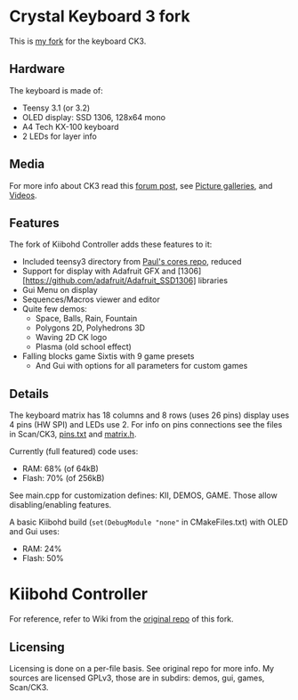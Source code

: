 Crystal Keyboard 3 fork
======================

This is [my fork](https://github.com/cryham/controller/) for the keyboard CK3.

Hardware
--------

The keyboard is made of:
* Teensy 3.1 (or 3.2)
* OLED display: SSD 1306, 128x64 mono
* A4 Tech KX-100 keyboard
* 2 LEDs for layer info

Media
-----

For more info about CK3 read this [forum post](https://geekhack.org/index.php?topic=81312.0), see
[Picture galleries](https://picasaweb.google.com/106514390902066155561), and [Videos](https://www.youtube.com/channel/UC9-gc9xgEeuSSKB8_dESLGw/videos).

Features
--------

The fork of Kiibohd Controller adds these features to it:
* Included teensy3 directory from [Paul's cores repo](https://github.com/PaulStoffregen/cores), reduced
* Support for display with Adafruit GFX and [1306][https://github.com/adafruit/Adafruit_SSD1306] libraries
* Gui Menu on display
* Sequences/Macros viewer and editor
* Quite few demos:
  * Space, Balls, Rain, Fountain
  * Polygons 2D, Polyhedrons 3D
  * Waving 2D CK logo
  * Plasma (old school effect)
* Falling blocks game Sixtis with 9 game presets
  * And Gui with options for all parameters for custom games

Details
-------

The keyboard matrix has 18 columns and 8 rows (uses 26 pins) display uses 4 pins (HW SPI) and LEDs use 2.
For info on pins connections see the files in Scan/CK3, [pins.txt](https://github.com/cryham/controller/blob/master/Scan/CK3/pins.txt) and [matrix.h](https://github.com/cryham/controller/blob/master/Scan/CK3/matrix.h).

Currently (full featured) code uses:
* RAM: 68% (of 64kB)
* Flash: 70% (of 256kB)

See main.cpp for customization defines: KII, DEMOS, GAME. Those allow disabling/enabling features.

A basic Kiibohd build (`set(DebugModule "none"` in CMakeFiles.txt) with OLED and Gui uses:
* RAM: 24%
* Flash: 50%



Kiibohd Controller
==================

For reference, refer to Wiki from the [original repo](https://github.com/kiibohd/controller) of this fork.


Licensing
---------

Licensing is done on a per-file basis. See original repo for more info.
My sources are licensed GPLv3, those are in subdirs: demos, gui, games, Scan/CK3.
